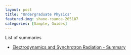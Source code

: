 ```yaml
---
layout: post
title: "Undergraduate Physics"
featured-img: shane-rounce-205187
categories: [Sample, Guides]
---
```


List of summaries
- [Electrodynamics and Synchrotron Radiation - Summary](https://notes-and-summaries.github.io/P5-Electrodynamics-and-synchrotron-radiation/Summary.pdf)

